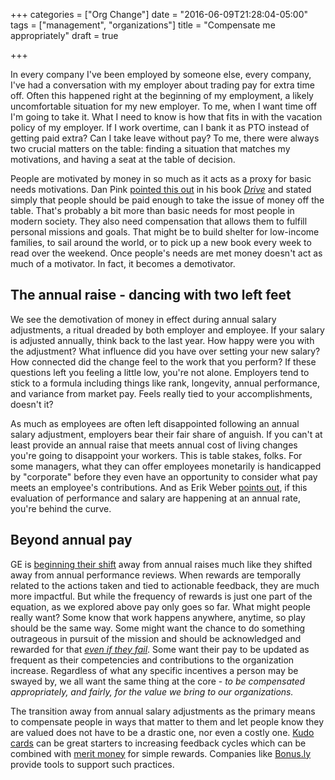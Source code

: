 +++
categories = ["Org Change"]
date = "2016-06-09T21:28:04-05:00"
tags = ["management", "organizations"]
title = "Compensate me appropriately"
draft = true

+++

In every company I've been employed by someone else, every company, I've had a conversation with my employer about trading pay for extra time off.  Often this happened right at the beginning of my employment, a likely uncomfortable situation for my new employer.  To me, when I want time off I'm going to take it.  What I need to know is how that fits in with the vacation policy of my employer.  If I work overtime, can I bank it as PTO instead of getting paid extra?  Can I take leave without pay?  To me, there were always two crucial matters on the table: finding a situation that matches my motivations, and having a seat at the table of decision.

People are motivated by money in so much as it acts as a proxy for basic needs motivations.  Dan Pink [pointed this out][3] in his book [*Drive*][4] and stated simply that people should be paid enough to take the issue of money off the table.  That's probably a bit more than basic needs for most people in modern society.  They also need compensation that allows them to fulfill personal missions and goals.  That might be to build shelter for low-income families, to sail around the world, or to pick up a new book every week to read over the weekend.  Once people's needs are met money doesn't act as much of a motivator.  In fact, it becomes a demotivator.

## The annual raise - dancing with two left feet
We see the demotivation of money in effect during annual salary adjustments, a ritual dreaded by both employer and employee.  If your salary is adjusted annually, think back to the last year.  How happy were you with the adjustment?  What influence did you have over setting your new salary?  How connected did the change feel to the work that you perform?  If these questions left you feeling a little low, you're not alone.  Employers tend to stick to a formula including things like rank, longevity, annual performance, and variance from market pay.  Feels really tied to your accomplishments, doesn't it?

As much as employees are often left disappointed following an annual salary adjustment, employers bear their fair share of anguish.  If you can't at least provide an annual raise that meets annual cost of living changes you're going to disappoint your workers.  This is table stakes, folks.  For some managers, what they can offer employees monetarily is handicapped by "corporate" before they even have an opportunity to consider what pay meets an employee's contributions.  And as Erik Weber [points out][1], if this evaluation of performance and salary are happening at an annual rate, you're behind the curve.

## Beyond annual pay
GE is [beginning their shift][2] away from annual raises much like they shifted away from annual performance reviews.  When rewards are temporally related to the actions taken and tied to actionable feedback, they are much more impactful.  But while the frequency of rewards is just one part of the equation, as we explored above pay only goes so far.  What might people really want?  Some know that work happens anywhere, anytime, so play should be the same way.  Some might want the chance to do something outrageous in pursuit of the mission and should be acknowledged and rewarded for that [*even if they fail*][7].  Some want their pay to be updated as frequent as their competencies and contributions to the organization increase.  Regardless of what any specific incentives a person may be swayed by, we all want the same thing at the core - *to be compensated appropriately, and fairly, for the value we bring to our organizations.*

The transition away from annual salary adjustments as the primary means to compensate people in ways that matter to them and let people know they are valued does not have to be a drastic one, nor even a costly one.  [Kudo cards][8] can be great starters to increasing feedback cycles which can be combined with [merit money][9] for simple rewards.  Companies like [Bonus.ly][10] provide tools to support such practices.

[1]: http://www.erikweberconsulting.com/blog/2016/6/12/erik-picks-a-title
[2]: http://www.bloomberg.com/news/articles/2016-06-06/ge-studies-scrapping-annual-raise-in-nod-to-shifting-priorities
[3]: https://youtu.be/u6XAPnuFjJc?t=285
[4]: http://www.danpink.com/books/drive/
[5]: https://hbr.org/2013/04/does-money-really-affect-motiv
[6]: http://www.payscale.com/compensation-today/2015/01/money-as-a-powerful-demotivator-(don-t-let-this-happen-to-your-employees)!
[7]: https://www.ted.com/talks/astro_teller_the_unexpected_benefit_of_celebrating_failure
[8]: https://management30.com/product/kudo-cards/
[9]: https://management30.com/product/workouts/merit-money-bonus-systems/
[10]: https://bonus.ly/
